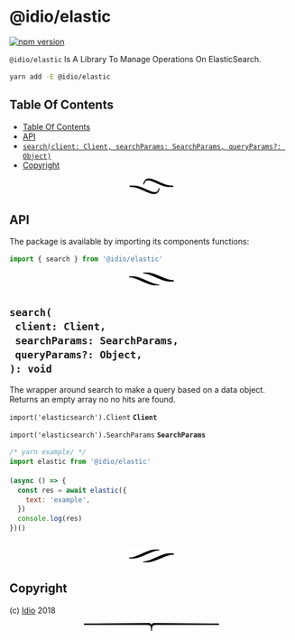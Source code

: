 # @idio/elastic

[![npm version](https://badge.fury.io/js/%40idio%2Felastic.svg)](https://npmjs.org/package/@idio/elastic)

`@idio/elastic` Is A Library To Manage Operations On ElasticSearch.

```sh
yarn add -E @idio/elastic
```

## Table Of Contents

- [Table Of Contents](#table-of-contents)
- [API](#api)
- [`search(client: Client, searchParams: SearchParams, queryParams?: Object)`](#searchclient-clientsearchparams-searchparamsqueryparams-object-void)
- [Copyright](#copyright)

<p align="center"><a href="#table-of-contents"><img src=".documentary/section-breaks/0.svg?sanitize=true"></a></p>

## API

The package is available by importing its components functions:

```js
import { search } from '@idio/elastic'
```

<p align="center"><a href="#table-of-contents"><img src=".documentary/section-breaks/1.svg?sanitize=true"></a></p>

## `search(`<br/>&nbsp;&nbsp;`client: Client,`<br/>&nbsp;&nbsp;`searchParams: SearchParams,`<br/>&nbsp;&nbsp;`queryParams?: Object,`<br/>`): void`

The wrapper around search to make a query based on a data object. Returns an empty array no no hits are found.

`import('elasticsearch').Client` __<a name="type-client">`Client`</a>__

`import('elasticsearch').SearchParams` __<a name="type-searchparams">`SearchParams`</a>__

```js
/* yarn example/ */
import elastic from '@idio/elastic'

(async () => {
  const res = await elastic({
    text: 'example',
  })
  console.log(res)
})()
```
```

```

<p align="center"><a href="#table-of-contents"><img src=".documentary/section-breaks/2.svg?sanitize=true"></a></p>

## Copyright

(c) [Idio][1] 2018

[1]: https://idio.cc

<p align="center"><a href="#table-of-contents"><img src=".documentary/section-breaks/-1.svg?sanitize=true"></a></p>